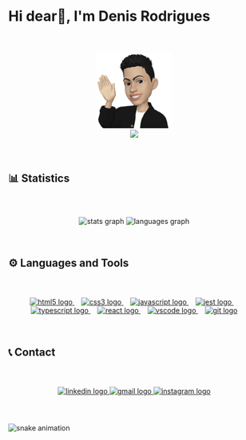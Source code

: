 <h1 align="left">Hi dear👋, I'm Denis Rodrigues</h1>

###

<br>
<br>

<div align="center">

  <div>
    <img width="30%" src="https://github.com/denisrodrigues-dev/denisrodrigues-dev/blob/main/MyEmoji_20230727_134609_35985.gif"  />
  </div>

  <div>
    <img src="https://profile-counter.glitch.me/denisrodrigues-dev/count.svg?"  />
  </div>

</div>

<br>
<br>
  
###

<h2 align="left">📊 Statistics</h2>

###

<br>
<br>

<div align="center">
  <img src="https://github-readme-stats.vercel.app/api?username=denisrodrigues-dev&hide_title=false&hide_rank=false&show_icons=true&include_all_commits=true&count_private=true&disable_animations=false&theme=radical&locale=en&hide_border=false" height="150" alt="stats graph"  />
  <img src="https://github-readme-stats.vercel.app/api/top-langs?username=denisrodrigues-dev&locale=en&hide_title=false&layout=compact&card_width=320&langs_count=5&theme=radical&hide_border=false" height="150" alt="languages graph"  />
</div>

<br>
<br>

###

<h2 align="left">⚙️ Languages and Tools</h2>

###

<br>
<br>

<div align="center">
  
  <a href="https://developer.mozilla.org/pt-BR/docs/Web/HTML" target="_blank">
    <img src="https://cdn.jsdelivr.net/gh/devicons/devicon/icons/html5/html5-original.svg"    height="45" alt="html5 logo"  />
  </a>

  <img width="10px">

  <a href="https://developer.mozilla.org/pt-BR/docs/Web/CSS" target="_blank">
    <img src="https://cdn.jsdelivr.net/gh/devicons/devicon/icons/css3/css3-original.svg" height="45" alt="css3 logo"  />
  </a>

  <img width="10px">

  <a href="https://developer.mozilla.org/pt-BR/docs/Web/JavaScript" target="_blank">
    <img src="https://cdn.jsdelivr.net/gh/devicons/devicon/icons/javascript/javascript-original.svg" height="45" alt="javascript logo"  />
  </a>

  <img width="10px">

  <a href="https://jestjs.io/pt-BR/" target="_blank">
    <img src="https://cdn.jsdelivr.net/gh/devicons/devicon/icons/jest/jest-plain.svg" height="45" alt="jest logo"  />
  </a>

  <img width="10px">

  <a href="https://www.typescriptlang.org/" target="_blank">
    <img src="https://cdn.jsdelivr.net/gh/devicons/devicon/icons/typescript/typescript-original.svg" height="45" alt="typescript logo"  />
  </a>

  <img width="10px">

  <a href="https://react.dev/" target="_blank">
    <img src="https://cdn.jsdelivr.net/gh/devicons/devicon/icons/react/react-original.svg" height="45" alt="react logo"  />
  </a>

  <img width="10px">

  <a href="https://code.visualstudio.com/" target="_blank">
    <img src="https://cdn.jsdelivr.net/gh/devicons/devicon/icons/vscode/vscode-original.svg" height="45" alt="vscode logo"  />
  </a>

  <img width="10px">

  <a href="https://git-scm.com/" target="_blank">
    <img src="https://cdn.jsdelivr.net/gh/devicons/devicon/icons/git/git-original.svg" height="45" alt="git logo"  />
  </a>
  
</div>

<br>
<br>

###

<h2 align="left">📞 Contact</h2>

###

<br>
<br>

<div align="center">

  <a href="https://www.linkedin.com/in/denisrodrigues-dev/" target="_blank">
    <img src="https://img.shields.io/static/v1?message=LinkedIn&logo=linkedin&label=&color=0077B5&logoColor=white&labelColor=&style=for-the-badge" height="35" alt="linkedin logo"  />
  </a>

  <a href="mailto:denisrodrigues.dev@gmail.com" target="_blank">
    <img src="https://img.shields.io/static/v1?message=Gmail&logo=gmail&label=&color=D14836&logoColor=white&labelColor=&style=for-the-badge" height="35" alt="gmail logo"  />
  </a>

  <a href="https://www.instagram.com/denisrodrigues.dev/" target="_blank">
    <img src="https://img.shields.io/static/v1?message=Instagram&logo=instagram&label=&color=E4405F&logoColor=white&labelColor=&style=for-the-badge" height="35" alt="instagram logo"  />
  </a>
  
</div>

<br>
<br>

###


![snake animation](https://github.com/denisrodrigues-dev/denisrodrigues-dev/blob/output/github-contribution-grid-snake.svg)

###
